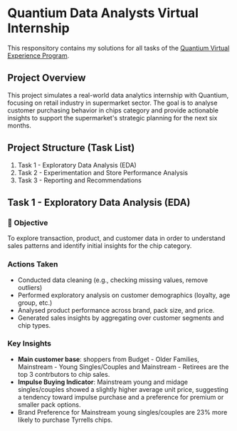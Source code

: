 # Quantium Data Analysts Virtual Internship
This responsitory contains my solutions for all tasks of the [Quantium Virtual Experience Program](https://www.theforage.com/simulations/quantium/data-analytics-rqkb). 

## Project Overview
This project simulates a real-world data analytics internship with Quantium, focusing on retail industry in supermarket sector.
The goal is to analyse customer purchasing behavior in chips category and provide actionable insights to support the supermarket's strategic planning for the next six months.

## Project Structure (Task List)
1. Task 1 - Exploratory Data Analysis (EDA)
3. Task 2 - Experimentation and Store Performance Analysis
4. Task 3 - Reporting and Recommendations

## Task 1 - Exploratory Data Analysis (EDA)

### 🎯 Objective
To explore transaction, product, and customer data in order to understand sales patterns and identify initial insights for the chip category.
### Actions Taken
- Conducted data cleaning (e.g., checking missing values, remove outliers)
- Performed exploratory analysis on customer demographics (loyalty, age group, etc.)
- Analysed product performance across brand, pack size, and price.
- Generated sales insights by aggregating over customer segments and chip types.
### Key Insights
- **Main customer base**: shoppers from Budget - Older Families, Mainstream - Young Singles/Couples and Mainstream - Retirees are the top 3 contrbutors to chip sales.  
- **Impulse Buying Indicator**:  Mainstream young and midage singles/couples showed a slightly higher average unit price, suggesting a tendency toward impulse purchase and a preference for premium or smaller pack options.
- Brand Preference for Mainstream young singles/couples are 23% more likely to purchase Tyrrells chips. 
